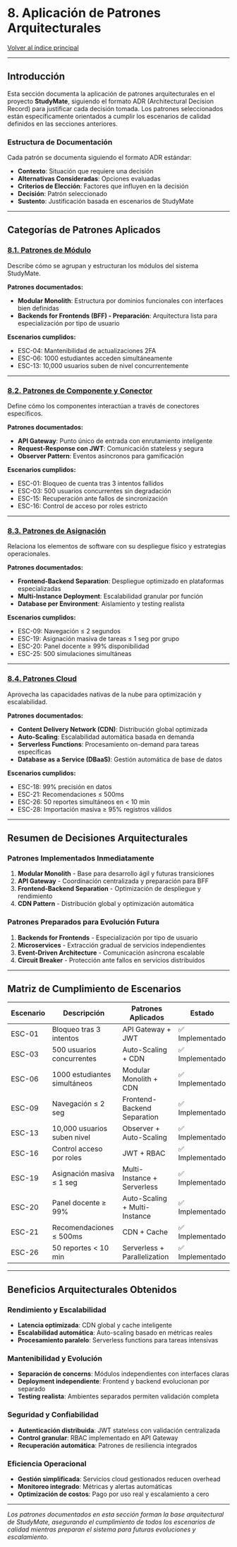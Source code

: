 # 8. Aplicación de Patrones Arquitecturales

[Volver al índice principal](../README.md)

---

## Introducción

Esta sección documenta la aplicación de patrones arquitecturales en el proyecto **StudyMate**, siguiendo el formato ADR (Architectural Decision Record) para justificar cada decisión tomada. Los patrones seleccionados están específicamente orientados a cumplir los escenarios de calidad definidos en las secciones anteriores.

### Estructura de Documentación

Cada patrón se documenta siguiendo el formato ADR estándar:
- **Contexto**: Situación que requiere una decisión
- **Alternativas Consideradas**: Opciones evaluadas
- **Criterios de Elección**: Factores que influyen en la decisión
- **Decisión**: Patrón seleccionado
- **Sustento**: Justificación basada en escenarios de StudyMate

---

## Categorías de Patrones Aplicados

### [8.1. Patrones de Módulo](./8.1/8.1.md)
Describe cómo se agrupan y estructuran los módulos del sistema StudyMate.

**Patrones documentados:**
- **Modular Monolith**: Estructura por dominios funcionales con interfaces bien definidas
- **Backends for Frontends (BFF) - Preparación**: Arquitectura lista para especialización por tipo de usuario

**Escenarios cumplidos:**
- ESC-04: Mantenibilidad de actualizaciones 2FA
- ESC-06: 1000 estudiantes acceden simultáneamente
- ESC-13: 10,000 usuarios suben de nivel concurrentemente

---

### [8.2. Patrones de Componente y Conector](./8.2/8.2.md)
Define cómo los componentes interactúan a través de conectores específicos.

**Patrones documentados:**
- **API Gateway**: Punto único de entrada con enrutamiento inteligente
- **Request-Response con JWT**: Comunicación stateless y segura
- **Observer Pattern**: Eventos asíncronos para gamificación

**Escenarios cumplidos:**
- ESC-01: Bloqueo de cuenta tras 3 intentos fallidos
- ESC-03: 500 usuarios concurrentes sin degradación
- ESC-15: Recuperación ante fallos de sincronización
- ESC-16: Control de acceso por roles estricto

---

### [8.3. Patrones de Asignación](./8.3/8.3.md)
Relaciona los elementos de software con su despliegue físico y estrategias operacionales.

**Patrones documentados:**
- **Frontend-Backend Separation**: Despliegue optimizado en plataformas especializadas
- **Multi-Instance Deployment**: Escalabilidad granular por función
- **Database per Environment**: Aislamiento y testing realista

**Escenarios cumplidos:**
- ESC-09: Navegación ≤ 2 segundos
- ESC-19: Asignación masiva de tareas ≤ 1 seg por grupo
- ESC-20: Panel docente ≥ 99% disponibilidad
- ESC-25: 500 simulaciones simultáneas

---

### [8.4. Patrones Cloud](./8.4/8.4.md)
Aprovecha las capacidades nativas de la nube para optimización y escalabilidad.

**Patrones documentados:**
- **Content Delivery Network (CDN)**: Distribución global optimizada
- **Auto-Scaling**: Escalabilidad automática basada en demanda
- **Serverless Functions**: Procesamiento on-demand para tareas específicas
- **Database as a Service (DBaaS)**: Gestión automática de base de datos

**Escenarios cumplidos:**
- ESC-18: 99% precisión en datos
- ESC-21: Recomendaciones ≤ 500ms
- ESC-26: 50 reportes simultáneos en < 10 min
- ESC-28: Importación masiva ≥ 95% registros válidos

---

## Resumen de Decisiones Arquitecturales

### Patrones Implementados Inmediatamente

1. **Modular Monolith** - Base para desarrollo ágil y futuras transiciones
2. **API Gateway** - Coordinación centralizada y preparación para BFF
3. **Frontend-Backend Separation** - Optimización de despliegue y rendimiento
4. **CDN Pattern** - Distribución global y optimización automática

### Patrones Preparados para Evolución Futura

1. **Backends for Frontends** - Especialización por tipo de usuario
2. **Microservices** - Extracción gradual de servicios independientes
3. **Event-Driven Architecture** - Comunicación asíncrona escalable
4. **Circuit Breaker** - Protección ante fallos en servicios distribuidos

---

## Matriz de Cumplimiento de Escenarios

| **Escenario** | **Descripción** | **Patrones Aplicados** | **Estado** |
|---------------|-----------------|------------------------|------------|
| ESC-01 | Bloqueo tras 3 intentos | API Gateway + JWT | ✅ Implementado |
| ESC-03 | 500 usuarios concurrentes | Auto-Scaling + CDN | ✅ Implementado |
| ESC-06 | 1000 estudiantes simultáneos | Modular Monolith + CDN | ✅ Implementado |
| ESC-09 | Navegación ≤ 2 seg | Frontend-Backend Separation | ✅ Implementado |
| ESC-13 | 10,000 usuarios suben nivel | Observer + Auto-Scaling | ✅ Implementado |
| ESC-16 | Control acceso por roles | JWT + RBAC | ✅ Implementado |
| ESC-19 | Asignación masiva ≤ 1 seg | Multi-Instance + Serverless | ✅ Implementado |
| ESC-20 | Panel docente ≥ 99% | Auto-Scaling + Multi-Instance | ✅ Implementado |
| ESC-21 | Recomendaciones ≤ 500ms | CDN + Cache | ✅ Implementado |
| ESC-26 | 50 reportes < 10 min | Serverless + Parallelization | ✅ Implementado |

---

## Beneficios Arquitecturales Obtenidos

### Rendimiento y Escalabilidad
- **Latencia optimizada**: CDN global y cache inteligente
- **Escalabilidad automática**: Auto-scaling basado en métricas reales
- **Procesamiento paralelo**: Serverless functions para tareas intensivas

### Mantenibilidad y Evolución
- **Separación de concerns**: Módulos independientes con interfaces claras
- **Deployment independiente**: Frontend y backend evolucionan por separado
- **Testing realista**: Ambientes separados permiten validación completa

### Seguridad y Confiabilidad
- **Autenticación distribuida**: JWT stateless con validación centralizada
- **Control granular**: RBAC implementado en API Gateway
- **Recuperación automática**: Patrones de resiliencia integrados

### Eficiencia Operacional
- **Gestión simplificada**: Servicios cloud gestionados reducen overhead
- **Monitoreo integrado**: Métricas y alertas automáticas
- **Optimización de costos**: Pago por uso real y escalamiento a cero

---

*Los patrones documentados en esta sección forman la base arquitectural de StudyMate, asegurando el cumplimiento de todos los escenarios de calidad mientras preparan el sistema para futuras evoluciones y escalamiento.*